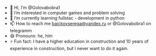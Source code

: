 - 👋 Hi, I’m @Golovabobra1
- 👀 I’m interested in computer games and problem solving
- 🌱 I’m currently learning fullstac - development in python
- 📫 How to reach me baickovserega@yandex.ru or @Golovabobra1 on telegramm 
- 😄 Pronouns: he, him 
- ⚡ Fun fact: I have a higher education in construction and 10 years of experience in construction, but I never want to do it again.

<!---
Golovabobra1/Golovabobra1 is a ✨ special ✨ repository because its `README.md` (this file) appears on your GitHub profile.
You can click the Preview link to take a look at your changes.
--->
